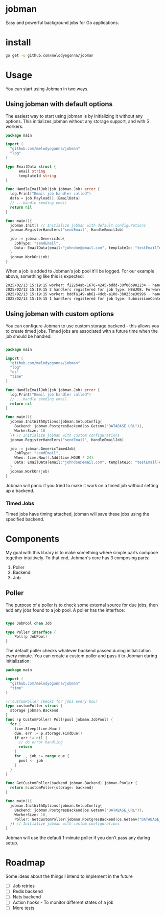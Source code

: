 # jobman

Easy and powerful background jobs for Go applications.

# install

```sh
go get -u github.com/melodyogonna/jobman
```

# Usage

You can start using Jobman in two ways.

## Using jobman with default options

The easiest way to start using jobman is by Initializing it without any options.
This initializes jobman without any storage support, and with 5 workers.

```go
package main

import (
  "github.com/melodyogonna/jobman"
  "log"
)

type EmailData struct {
      email string
      templateId string
}

func HandleEmailJob(job jobman.Job) error {
  log.Print("Email job handler called")
  data = job.Payload().(EmailData)
  // ...handle sending email
  return nil
}

func main(){
  jobman.Init() // Initialize jobman with default configurations
  jobman.RegisterHandlers("sendEmail", HandleEmailJob)

  job := jobman.GenericJob{
    JobType: "sendEmail",
    Data: EmailData{email:"johndoe@email.com", templateId: "testEmailTemplateId"}
  }
  jobman.WorkOn(job)
}
```

When a job is added to Jobman's job pool it'll be logged. For our example above, something like this is expected:

```sh
2025/02/13 15:19:15 worker: f222b4ab-1676-4245-bddd-30f06b902234 - handling job with type: NEWJOB                                             [0/8052]
2025/02/13 15:19:15 2 handlers registered for job type: NEWJOB. Forwarding ...
2025/02/13 15:19:15 worker: bddfa149-ab61-4dcb-a100-3b023be30996 - handling job with type: sendEmail
2025/02/13 15:19:15 1 handlers registered for job type: SubmissionContentApproved. Forwarding ...
```

## Using jobman with custom options

You can configure Jobman to use custom storage backend - this allows you to create timed jobs. Timed jobs are associated with a future time
when the job should be handled.

```go

package main

import (
  "github.com/melodyogonna/jobman"
  "log"
  "os"
  "time"
)

func HandleEmailJob(job jobman.Job) error {
  log.Print("Email job handler called")
  // ...handle sending email
  return nil
}

func main(){
  jobman.InitWithOptions(jobman.SetupConfig{
    Backend: jobman.PostgresBackend(os.Getenv("DATABASE_URL")),
    WorkerSize: 10
  }) // Initialize jobman with custom configurations
  jobman.RegisterHandlers("sendEmail", HandleEmailJob)

  job := jobman.GenericTimedJob{
    JobType: "sendEmail",
    When: time.Now().Add(time.HOUR * 24)
    Data: EmailData{email:"johndoe@email.com", templateId: "testEmailTemplateId"}
  }
  jobman.WorkOn(job)
}
```

Jobman will panic if you tried to make it work on a timed job without setting up a backend.

### Timed Jobs

Timed jobs have timing attached, jobman will save these jobs using the specified backend.

# Components

My goal with this library is to make something where simple parts compose together intuitively. To that end, Jobman's core has 3 composing parts:

1. Poller
2. Backend
3. Job

## Poller

The purpose of a poller is to check some external source for due jobs, then add any jobs found to a job pool. A poller has the interface:

```go

type JobPool chan Job

type Poller interface {
	Poll(p JobPool)
}
```

The default poller checks whatever backend passed during initialization every minute. You can create a custom poller and pass it to Jobman during initialization:

```go
package main

import (
  "github.com/melodyogonna/jobman"
  "time"
)

// customPoller checks for jobs every hour
type customPoller struct {
  storage jobman.Backend
}
func (p CustomPoller) Poll(pool jobman.JobPool) {
  for {
    time.Sleep(time.Hour)
    due, err := p.storage.FindDue()
    if err != nil {
      // do error handling
      return
    }
    for _, job := range due {
      pool <- job
    }
  }
}

func GetCustomPoller(backend jobman.Backend) jobman.Pooler {
  return &customPoller{storage: backend}
}

func main(){
  jobman.InitWithOptions(jobman.SetupConfig{
    Backend: jobman.PostgresBackend(os.Getenv("DATABASE_URL")),
    WorkerSize: 10,
    Poller: GetCustomPoller(jobman.PostgresBackend(os.Getenv("DATABASE_URL")))
  }) // Initialize jobman with custom configurations
}
```

Jobman will use the default 1-minute poller if you don't pass any during setup.

# Roadmap

Some ideas about the things I intend to implement in the future

- [ ] Job retries
- [ ] Redis backend
- [ ] Nats backend
- [ ] Action hooks - To monitor different states of a job
- [ ] More tests
